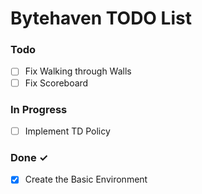 # Bytehaven TODO List

### Todo

- [ ] Fix Walking through Walls
- [ ] Fix Scoreboard

### In Progress

- [ ] Implement TD Policy

### Done ✓

- [x] Create the Basic Environment
